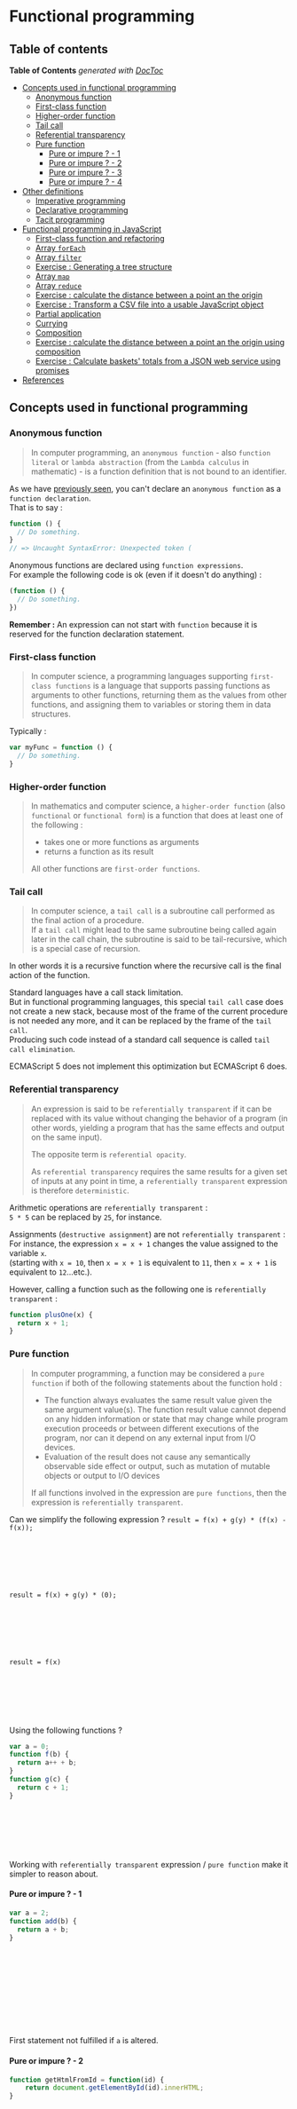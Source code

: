 # Functional programming

## Table of contents

<!-- START doctoc generated TOC please keep comment here to allow auto update -->
<!-- DON'T EDIT THIS SECTION, INSTEAD RE-RUN doctoc TO UPDATE -->
**Table of Contents**  *generated with [DocToc](https://github.com/thlorenz/doctoc)*

- [Concepts used in functional programming](#concepts-used-in-functional-programming)
  - [Anonymous function](#anonymous-function)
  - [First-class function](#first-class-function)
  - [Higher-order function](#higher-order-function)
  - [Tail call](#tail-call)
  - [Referential transparency](#referential-transparency)
  - [Pure function](#pure-function)
    - [Pure or impure ? - 1](#pure-or-impure----1)
    - [Pure or impure ? - 2](#pure-or-impure----2)
    - [Pure or impure ? - 3](#pure-or-impure----3)
    - [Pure or impure ? - 4](#pure-or-impure----4)
- [Other definitions](#other-definitions)
  - [Imperative programming](#imperative-programming)
  - [Declarative programming](#declarative-programming)
  - [Tacit programming](#tacit-programming)
- [Functional programming in JavaScript](#functional-programming-in-javascript)
  - [First-class function and refactoring](#first-class-function-and-refactoring)
  - [Array `forEach`](#array-foreach)
  - [Array `filter`](#array-filter)
  - [Exercise : Generating a tree structure](#exercise--generating-a-tree-structure)
  - [Array `map`](#array-map)
  - [Array `reduce`](#array-reduce)
  - [Exercise : calculate the distance between a point an the origin](#exercise--calculate-the-distance-between-a-point-an-the-origin)
  - [Exercise : Transform a CSV file into a usable JavaScript object](#exercise--transform-a-csv-file-into-a-usable-javascript-object)
  - [Partial application](#partial-application)
  - [Currying](#currying)
  - [Composition](#composition)
  - [Exercise : calculate the distance between a point an the origin using composition](#exercise--calculate-the-distance-between-a-point-an-the-origin-using-composition)
  - [Exercise : Calculate baskets' totals from a JSON web service using promises](#exercise--calculate-baskets-totals-from-a-json-web-service-using-promises)
- [References](#references)

<!-- END doctoc generated TOC please keep comment here to allow auto update -->

## Concepts used in functional programming

### Anonymous function

> In computer programming, an `anonymous function` - also `function literal` or `lambda abstraction` (from the `Lambda calculus` in mathematic) - is a function definition that is not bound to an identifier.

As we have [previously seen](https://github.com/tonai/Lightning-talks/blob/master/JavaScript/01_Vanilla/03_Functions-and-Scope.md), you can't declare an `anonymous function` as a `function declaration`.  
That is to say :
```JavaScript
function () {
  // Do something.
}
// => Uncaught SyntaxError: Unexpected token (
```

Anonymous functions are declared using `function expressions`.  
For example the following code is ok (even if it doesn't do anything) :
```JavaScript
(function () {
  // Do something.
})
```

**Remember :** An expression can not start with `function` because it is reserved for the function declaration statement.

### First-class function

> In computer science, a programming languages supporting `first-class functions` is a language that supports passing functions as arguments to other functions, returning them as the values from other functions, and assigning them to variables or storing them in data structures.

Typically :
```JavaScript
var myFunc = function () {
  // Do something.
}
```

### Higher-order function

> In mathematics and computer science, a `higher-order function` (also `functional` or `functional form`) is a function that does at least one of the following :
> * takes one or more functions as arguments
> * returns a function as its result
>
> All other functions are `first-order functions`.

### Tail call

> In computer science, a `tail call` is a subroutine call performed as the final action of a procedure.  
> If a `tail call` might lead to the same subroutine being called again later in the call chain, the subroutine is said to be tail-recursive, which is a special case of recursion.

In other words it is a recursive function where the recursive call is the final action of the function.

Standard languages have a call stack limitation.  
But in functional programming languages, this special `tail call` case does not create a new stack, because most of the frame of the current procedure is not needed any more, and it can be replaced by the frame of the `tail call`.  
Producing such code instead of a standard call sequence is called `tail call elimination`.

ECMAScript 5 does not implement this optimization but ECMAScript 6 does.

### Referential transparency

> An expression is said to be `referentially transparent` if it can be replaced with its value without changing the behavior of a program (in other words, yielding a program that has the same effects and output on the same input).
>
> The opposite term is `referential opacity`.
>
> As `referential transparency` requires the same results for a given set of inputs at any point in time, a `referentially transparent` expression is therefore `deterministic`.

Arithmetic operations are `referentially transparent` :  
`5 * 5` can be replaced by `25`, for instance.

Assignments (`destructive assignment`) are not `referentially transparent` :  
For instance, the expression `x = x + 1` changes the value assigned to the variable `x`.  
(starting with `x = 10`, then `x = x + 1` is equivalent to `11`, then `x = x + 1` is equivalent to `12`...etc.).

However, calling a function such as the following one is `referentially transparent` :
```JavaScript
function plusOne(x) {
  return x + 1;
}
```

### Pure function

> In computer programming, a function may be considered a `pure function` if both of the following statements about the function hold :
> * The function always evaluates the same result value given the same argument value(s). The function result value cannot depend on any hidden information or state that may change while program execution proceeds or between different executions of the program, nor can it depend on any external input from I/O devices.
> * Evaluation of the result does not cause any semantically observable side effect or output, such as mutation of mutable objects or output to I/O devices
>
> If all functions involved in the expression are `pure functions`, then the expression is `referentially transparent`.  

Can we simplify the following expression ?
`result = f(x) + g(y) * (f(x) - f(x));`

&nbsp;

&nbsp;

&nbsp;

`result = f(x) + g(y) * (0);`

&nbsp;

&nbsp;

&nbsp;

`result = f(x)`

&nbsp;

&nbsp;

&nbsp;

Using the following functions ?
```JavaScript
var a = 0;
function f(b) {
  return a++ + b;
}
function g(c) {
  return c + 1;
}
```

&nbsp;

&nbsp;

&nbsp;

Working with `referentially transparent` expression / `pure function` make it simpler to reason about.

#### Pure or impure ? - 1

```JavaScript
var a = 2;
function add(b) {
  return a + b;
}
```

&nbsp;

&nbsp;

&nbsp;

&nbsp;

&nbsp;

First statement not fulfilled if `a` is altered.

#### Pure or impure ? - 2

```JavaScript
function getHtmlFromId = function(id) {
    return document.getElementById(id).innerHTML;
}
```

&nbsp;

&nbsp;

&nbsp;

&nbsp;

&nbsp;

First statement not fulfilled : DOM can altered.

#### Pure or impure ? - 3

```JavaScript
function add(a, b) {
  console.log(a, b);
  return a + b;
}
```

&nbsp;

&nbsp;

&nbsp;

&nbsp;

&nbsp;

Second statement not fulfilled : output to console.

#### Pure or impure ? - 4

```JavaScript
function append(a) {
  a.push(null);
  return a;
}
```

&nbsp;

&nbsp;

&nbsp;

&nbsp;

&nbsp;

Second statement not fulfilled : the parameter `a` is altered by the `push` method.

## Other definitions

### Imperative programming

> In computer science, `imperative programming` is a `programming paradigm` - a style of building the structure and elements of computer programs - that uses statements (instructions) that change a program's state.
>
> Imperative programming focuses on describing **how** a program operates.

Example => print numbers from 0 to 9 :
```JavaScript
for (var i = 0; i < 10; i++) {
  console.log(i);
}
```

### Declarative programming

> In computer science, `declarative programming` is a `programming paradigm` that expresses the logic of a computation without describing its control flow.

For example SQL is a declarative programming language.  
You don't describe **how** the query should be parsed or executed.

### Tacit programming

> `Tacit programming`, also called `point-free programming`, is a `programming paradigm` in which function definitions do not identify the arguments (or "points") on which they operate.  
> Instead the definitions merely **compose** other functions, among which are `combinators` - `higher-order functions` that uses only function application and earlier defined `combinators` to define a result from its arguments - that manipulate the arguments.

In other words it is the style of programming functions where the parameter is not mentioned.  
UNIX scripting uses this paradigm with pipes.

Example => count distinct URL containing `google` in Apache access log :
```shell
cat access.log | cut -d " " -f 7 | grep 'google' | uniq | wc -l
```

You can create a new "function" for this specific need :
```shell
alias countGoogle='cut -d " " -f 7 | grep 'google' | uniq | wc -l'
cat access.log | countGoogle
```

`countGoogle` is a `tacit or point-free composition`.

## Functional programming in JavaScript

### First-class function and refactoring

Imagine the following code :
```JavaScript
var unicornEl = document.getElementById('unicorn');
unicornEl.className += ' is-magic';
spin(unicornEl);

var fairyEl = document.getElementById('fairy');
fairyEl.className += ' is-magic';
sparkle(fairyEl);

var kittenEl = document.getElementById('kitten');
kittenEl.className += ' is-magic';
rainbowTrail(kittenEl);
```

It can clearly be re-factored using this kind of function :
```JavaScript
function addMagic(id, effect) {
  var element = document.getElementById(id);
  element.className += ' is-magic';
  effect(element);
}
```

And then call it :
```JavaScript
addMagic('unicorn', spin);
addMagic('fairy', sparkle);
addMagic('kitten', rainbow);
```

### Array `forEach`

But now, what if we need to call the `addMagic` function successively a lot of time ?  
We can use an array and iterate through like this :
```JavaScript
var magicalArray = [
  {id: 'unicorn', effect: spin},
  {id: 'fairy',   effect: sparkle},
  {id: 'kitten',  effect: rainbow},
  // [...]
];
for (var i = 0; i < magicalArray.length; i++) {
  addMagic(magicalArray[i].id, magicalArray[i].effect);
}
```

And what if we need to pass more data for each element in the array ? (like the class name...etc.)

Let's rework our `addMagic` function so that it can be called with a simple (and extensible) argument :
```JavaScript
function addMagic(obj) {
  var element = document.getElementById(obj.id);
  element.className += ' ' + obj.className;
  effect(obj.element);
}
```

```JavaScript
for (var i = 0; i < magicalArray.length; i++) {
  addMagic(magicalArray[i]);
}
```

Iterating over an array is a really common feature that we can make a function for that (an `higher-order function`) :
```JavaScript
function forEach (func, array) {
  for (var i = 0; i < array.length; i++) {
    func(array[i]);
  }
}
```

Now it becomes :
```JavaScript
var magicalArray = [
  {id: 'unicorn', effect: spin    , className: 'is-magic'},
  {id: 'fairy',   effect: sparkle , className: 'is-magic'},
  {id: 'kitten',  effect: rainbow , className: 'is-magic'},
  // [...]
];

forEach(addMagic, magicalArray);
```

Iterating over an array is so a common feature that is included in the language itself since [ECMAScript 5 (> IE8)](http://kangax.github.io/compat-table/es5/#test-Array_methods_Array.prototype.forEach) :
```JavaScript
magicalArray.forEach(addMagic);
```

The callback passed to `forEach` will get the element itself as the first argument and the element's index in the array as the second argument.

We have now transformed the code from an `imperative style` to a `declarative style`.  
We also make are code more composable.  
Convinced ? Let's continue.

### Array `filter`

Let's imagine we have the following data :
```JavaScript
var animals = [
  {species: 'dog', name: 'Pongo'},
  {species: 'cat', name: 'Duchesse'},
  {species: 'cat', name: 'Thomas O\'Malley'},
  {species: 'dog', name: 'Perdita'},
  {species: 'dog', name: 'Lucky'},
  {species: 'cat', name: 'Berlioz'},
  {species: 'cat', name: 'Toulouse'},
];
```

And we only want the dogs.  
Let's do it in the `imperative style` :
```JavaScript
var dogs = [];
for (var i = 0; i < animals.length; i++) {
  if (animals[i].species === 'dog') {
    dogs.push(animals[i]);
  }
}
```

Now use the `filter` function :
```JavaScript
var dogs = animals.filter(function(animal) {
  return animal.species === 'dog';
});
```

Advantages ?
1. It is a shorter syntax (less code means less bug)
2. We have decoupled the filtering functionality from the test

Let's write it a little bit different :
```JavaScript
var isDog = function(animal) {
  return animal.species === 'dog';
};
var dogs = animals.filter(isDog);
```

The `isDog` function can be easily reused and is only doing what its name says.  
`isDog` is a pure function !

### Exercise : Generating a tree structure

Imagine the following data :
```JavaScript
var menuItems = [
  {id: 1, parent: null, title: 'root'},
  {id: 2, parent: 1, title: 'Menu 1'},
  {id: 3, parent: 1, title: 'Menu 2'},
  {id: 4, parent: 2, title: 'Menu 1/1'},
  {id: 5, parent: 2, title: 'Menu 1/2'},
  {id: 6, parent: 3, title: 'Menu 2/1'},
  {id: 7, parent: 3, title: 'Menu 2/2'}
];
```

Desired format :
```JavaScript
var tree = {
  'root': {
    'Menu 1': {
      'Menu 1/1': {},
      'Menu 1/2': {}
    },
    'Menu 2': {
      'Menu 2/1': {},
      'Menu 2/2': {}
    }
  }
};
```

Create a recursive function for generating the desired tree structure.

&nbsp;

&nbsp;

&nbsp;

&nbsp;

&nbsp;

Solution :
```JavaScript
function makeTree(flatList, parentId) {
  var tree = {};
  flatList
    .filter(function(item){
      return item.parent === parentId;
    })
    .forEach(function(item){
      tree[item.title] = makeTree(flatList, item.id);
    });
  return tree;
}

var tree = makeTree(menuItems, null);
```

### Array `map`

`map` allow us to iterate through each items in a array and return a new array of the same length where each items have been mapped with the given function.

Let's say we only want the name of the animals :
```JavaScript
var names = animals.map(function(animal) {
  return animal.name;
});
```

### Array `reduce`

`reduce` is a "swiss army knife" function you can use on an array and get a transformation of that array.

Let's say we want to get the total number of characters in the animal names :
```JavaScript
var total = animals.reduce(function(previousReturnValue, animal) {
  return previousReturnValue + animal.name.length;
}, 0);
```

`reduce` take 2 arguments, the second one being the initial value of the iteration.

The callback for reduce will get the return value from the previous iteration as the first argument.  
It will be equal to the initial value at the first iteration.

You can the following code to see what is happening :
```JavaScript
var total = animals.reduce(function(previousReturnValue, animal) {
  console.log(previousReturnValue);
  return previousReturnValue + animal.name.length;
}, 0);
```

### Exercise : calculate the distance between a point an the origin

Imagine the following object :
```JavaScript
var point = {
  x: 2,
  y: 3,
  z: 5,
  toString: function() {
    return '(' + this.x + ';' + this.y + ';' + this.z + ')';
  }
};
```

The mathematic formula needed is :
```JavaScript
d=√(x²+y²+z²)
```

Now create a function that will calculate the distance for the given object.

&nbsp;

&nbsp;

&nbsp;

&nbsp;

&nbsp;

Solution :
```JavaScript
var _ = require('lodash');

var distance = function(point) {
  var value = _.values(point)
    .filter(function(coordinate){
      return typeof coordinate == 'number';
    })
    .map(function(coordinate) {
      return coordinate * coordinate;
    })
    .reduce(function(previousReturnValue, coordinate){
      return previousReturnValue + coordinate;
    }, 0);
  return Math.sqrt(value);
};
```

Now use ES6 arrow function.

&nbsp;

&nbsp;

&nbsp;

&nbsp;

&nbsp;

Solution :
```JavaScript
var _ = require('lodash');
var distance = function(point) {
  var value = _.values(point)
    .filter(x => typeof x == 'number')
    .map(x => x * x)
    .reduce((a, b) => a + b, 0);
  return Math.sqrt(value);
};
```

Do you see the power ?  
ES6 arrow function syntax perfectly suits with functional programming.

### Exercise : Transform a CSV file into a usable JavaScript object

CSV input file `03_input.csv` :
```CSV
John,Doe,Jacket,70,1
John,Doe,Socks,10,2
Nikita,Smith,Dress,50,1
Nikita,Smith,Tights,10,3
Nikita,Smith,Shoe,90,1
```

JavaScript desired output :
```JavaScript
var output = {
  'John Doe': [
    {name: "Jacket", price: 70, quantity: 1},
    {name: "Socks", price: 10, quantity: 2}
  ],
  'Nikita Smith': [
    {name: "Dress", price: 50, quantity: 1},
    {name: "Tights", price: 10, quantity: 3},
    {name: "Shoe", price: 90, quantity: 1}
  ]
};
```

&nbsp;

&nbsp;

&nbsp;

&nbsp;

&nbsp;

Solution :
```JavaScript
var fs = require('fs');

var output = fs.readFileSync('01_input.csv', 'utf8')
  .trim()
  .split('\n')
  .map(line => line.split(','))
  .reduce((customers, line) => {
    var name = line[0] + ' ' + line[1];
    customers[name] = customers[name] || [];
    customers[name].push({
      name: line[2],
      price: line[3],
      quantity: line[4],
    });
    return customers;
  }, {});

console.log(JSON.stringify(output, null, 2));
```

### Partial application

> In computer science, `partial application` (or `partial function application`) refers to the process of fixing a number of arguments to a function, producing another function of smaller arity.

Imagine the following HTML code :
```HTML
<div>
  <button class="toggle">Toggle button</button>
  <div class="content">
    Lorem ipsum...
  </div>
</div>
```

And the following event listener :
```JavaScript
var toggle = function() {
  var target = document.getElementsByClassName('content')[0];
  var htmlClasses = (target.className || '').split(' ');
  var className = 'hidden';
  if ((index = htmlClasses.indexOf(className)) !== -1) {
    delete htmlClasses[index];
  } else {
    htmlClasses.push(className);
  }
  target.className = htmlClasses.join(' ').replace(/\s+/, ' ').trim();
};
```

Binded to the DOM element :
```JavaScript
var trigger = document.getElementsByClassName('toggle')[0];
trigger.addEventListener('click', toggle);
```

[CodePen example](http://codepen.io/tonai/pen/mPbNzX).

Now what if we want to create a show and a hide button ?
```HTML
<div>
  <button class="toggle">Toggle button</button>
  <button class="show">Show button</button>
  <button class="hide">Hide button</button>
  <div class="content">
    Lorem ipsum...
  </div>
</div>
```

```JavaScript
var trigger = document.getElementsByClassName('toggle')[0];
trigger.addEventListener('click', toggle);
var trigger = document.getElementsByClassName('show')[0];
trigger.addEventListener('click', open);
var trigger = document.getElementsByClassName('hide')[0];
trigger.addEventListener('click', close);
```

We can create a separate `show` and `hide` functions and call them into the `toggle` function :
```JavaScript
var show = function() {
  var target = document.getElementsByClassName('content')[0];
  var htmlClasses = (target.className || '').split(' ');
  var className = 'hidden';
  if ((index = htmlClasses.indexOf(className)) !== -1) {
    delete htmlClasses[index];
  }
  target.className = htmlClasses.join(' ').replace(/\s+/, ' ').trim();
}

var hide = function() {
  var target = document.getElementsByClassName('content')[0];
  var htmlClasses = (target.className || '').split(' ');
  var className = 'hidden';
  if ((index = htmlClasses.indexOf(className)) === -1) {
    htmlClasses.push(className);
  }
  target.className = htmlClasses.join(' ').replace(/\s+/, ' ').trim();
}






var toggle = function() {
  var target = document.getElementsByClassName('content')[0];
  var htmlClasses = (target.className || '').split(' ');
  var className = 'hidden';
  if ((index = htmlClasses.indexOf(className)) !== -1) {
    show();
  } else {
    hide();
  }
};
```

[CodePen example](http://codepen.io/tonai/pen/zqOgEx).

It does not feel really re-factored...

How about using an other argument in the previous toggle version to enforce the desired state ?
```JavaScript
var toggle = function(state) {
  var target = document.getElementsByClassName('content')[0];
  var htmlClasses = (target.className || '').split(' ');
  var className = 'hidden';
  var index = htmlClasses.indexOf(className);
  if (state === true || (state !== false && index !== -1)) {
    delete htmlClasses[index];
  } else if (index === -1) {
    htmlClasses.push(className);
  }
  target.className = htmlClasses.join(' ').replace(/\s+/, ' ').trim();
};
```

Now how am I creating the `show` and `hide` function ? By using `partial application`.  
Here we want to pre-fill the state property with the desired value `true` or `false`.  
In JavaScript this can be done by using the `bind` function :
```JavaScript
var show = toggle.bind(null, true);
var hide = toggle.bind(null, false);
```

Or directly in the event listeners declaration :
```JavaScript
var trigger = document.getElementsByClassName('toggle')[0];
trigger.addEventListener('click', toggle.bind(null, null));
var trigger = document.getElementsByClassName('show')[0];
trigger.addEventListener('click', toggle.bind(null, true));
var trigger = document.getElementsByClassName('hide')[0];
trigger.addEventListener('click', toggle.bind(null, false));
```

And why not doing the same for the target element and the className ?
```JavaScript
var toggle = function(className, target, state) {
  var htmlClasses = (target.className || '').split(' ');
  var index = htmlClasses.indexOf(className);
  if (state === true || (state !== false && index !== -1)) {
    delete htmlClasses[index];
  } else if (index === -1) {
    htmlClasses.push(className);
  }
  target.className = htmlClasses.join(' ').replace(/\s+/, ' ').trim();
};
```

```JavaScript
var className = 'hidden';
var target = document.getElementsByClassName('content')[0];
var trigger = document.getElementsByClassName('toggle')[0];
trigger.addEventListener('click', toggle.bind(null, className, target, null));
var trigger = document.getElementsByClassName('show')[0];
trigger.addEventListener('click', toggle.bind(null, className, target, true));
var trigger = document.getElementsByClassName('hide')[0];
trigger.addEventListener('click', toggle.bind(null, className, target, false));
```

[CodePen example](http://codepen.io/tonai/pen/jqNgoj).

### Currying

> In mathematics and computer science, `currying` is the technique of translating the evaluation of a function that takes multiple arguments (or a tuple of arguments) into evaluating a sequence of functions, each with a single argument.

In JavScript the curry function is not native and you will need to write it yourself or to use an external library like : underscore, lodash, ramda, functional.js, fnjs...etc.

Let's imagine we have the following data :
```JavaScript
var animals = [
  {species: 'dog', name: 'Pongo'},
  {species: 'cat', name: 'Duchesse'},
  {species: 'cat', name: 'Thomas O\'Malley'},
  {species: 'dog', name: 'Perdita'},
  {species: 'dog', name: 'Lucky'},
  {species: 'cat', name: 'Berlioz'},
  {species: 'cat', name: 'Toulouse'},
];
```

And we only want the dogs.  
But instead of using a `isDog` function we will use a more generic function `isSomeSpecies` which take the species we want to filter on as first argument :
```JavaScript
var isSomeSpecies = function(species, animal) {
  return animal.species === species;
};
```

Now use the curry function and filter the collection :
```JavaScript
var _ = require('lodash');

isSomeSpecies = _.curry(isSomeSpecies);

var dogs = animals.filter(isSomeSpecies('dog'));
```

Easy right ?

Curried function are real practical and easy to use :
```JavaScript
var _ = require('lodash');

var someOperation = function(a, b, c) {
  return a + b * c;
}
someOperation = _.curry(someOperation);

someOperation(1, 2, 3); // 7
someOperation(1)(2)(3); // 7
someOperation(1, 2)(3); // 7
someOperation(1)(2, 3); // 7
```

So easy you can turn all your code using curried functions.  
Just take care of the arguments order.

Some libraries have a `curryRight` function which take the arguments in the reverse order :
```JavaScript
var fn = require('fn.js');
var someOperation = function(a, b, c) {
  return a + b * c;
}
someOperation = fn.curryRight(someOperation);
someOperation(3)(2)(1); // 7
```

### Composition

Composition is a tool for combining simple functions together.

The idea is to use functions that take only argument, to combine them together and to return a new function.  
The output of each function populates the input of the next function.

Like `curry`, the `combine` function can be found in functional programming libraries.

Example :
```JavaScript
var fn = require('fn.js');

function convertLinks(text) {
  var pattern = /\[([^\]]*)\]\(([^\)]*)\)/i;
  return text.replace(pattern, '<a href="$2">$1</a>');
}

function convertParagraph(text) {
  var pattern = /([\n]{2,})/ig;
  return text.replace(pattern, '</p><p>');
}

function convertLineBreak(text) {
  var pattern = /(\n)/ig;
  return text.replace(pattern, '<br/>');
}

function wrapWithParagraph(text) {
  return '</p>' + text + '<p>';
}

var input = `Functional programming

A lightning talk explaining the concept of functional programming in JavaScript.
Written by Tony Cabaye.

Support is available [here](https://github.com/tonai/Lightning-talks)`;

var processSimpleMarkdown = fn.compose(wrapWithParagraph, convertLineBreak, convertParagraph, convertLinks);

var output = processSimpleMarkdown(input);
```

Here the order of execution inside `processSimpleMarkdown` is :
1. `convertLinks`
2. `convertParagraph`
3. `convertLineBreak`
4. `wrapParagraph`

Because it is related to that notation :
```JavaScript
processSimpleMarkdown = function(input) {
  return wrapWithParagraph(convertLineBreak(convertParagraph(convertLinks(input))));
}
```

you may wonder why the `compose` is useful if it can be written like above.  
Because you can combine it with curried function.  
For example by simply changing the `wrapParagraph` into a more generic function :
```JavaScript
function wrapWithTag(tag, text) {
  return '</' + tag + '>' + text + '<' + tag + '>';
}
wrapWithTag = fn.curry(wrapWithTag);

var wrapWithParagraph = wrapWithTag('p');
var processSimpleMarkdown = fn.compose(wrapWithParagraph, convertLineBreak, convertParagraph, convertLinks);
```

 This is much simpler than the nested version.

 **Note :** in the Example above `wrapWithParagraph` and `processSimpleMarkdown` are `point-free style` defined function because parameters are not explicit.

If you prefer the UNIX scripting reading direction, some libraries have a `pipeline` function which take the arguments in the reverse order :
```JavaScript
var processSimpleMarkdown = fn.pipeline(convertLinks, convertParagraph, convertLineBreak, wrapWithParagraph);
```

### Exercise : calculate the distance between a point an the origin using composition

Like above, imagine the following object :
```JavaScript
var point = {
  x: 2,
  y: 3,
  z: 5,
  toString: function() {
    return '(' + this.x + ';' + this.y + ';' + this.z + ')';
  }
};
```

And by using the following small functions :
```JavaScript
var fn = require('fn.js');
var _ = require('lodash');

function square(value) {
  return value * value;
}

function sum(a, b) {
  return a + b;
}

function istypeOf(type, coordinate) {
  return typeof coordinate == type;
}
istypeOf = fn.curry(istypeOf);

function filter(func, array) {
  return array.filter(func);
}
filter = fn.curry(filter);

function map(func, array) {
  return array.map(func);
}
map = fn.curry(map);

function reduce(func, array) {
  return array.reduce(func);
}
reduce = fn.curry(reduce);
```

Create a `distance` function that is a composition.

&nbsp;

&nbsp;

&nbsp;

&nbsp;

&nbsp;

Solution :
```JavaScript
var onlyNumbers = filter(istypeOf('number'));
var squareEach = map(square);
var sumTogether = reduce(sum);

var distance = fn.compose(Math.sqrt, sumTogether, squareEach, onlyNumbers, _.values);

var result = distance(point);
```

### Exercise : Calculate baskets' totals from a JSON web service using promises

Imagine we get a JSON web service with the following output :
```JSON
{
  "baskets": {
    "John Doe": [
      {"name": "Jacket", "price": 70, "quantity": 1},
      {"name": "Socks", "price": 10, "quantity": 2}
    ],
    "Nikita Smith": [
      {"name": "Dress", "price": 50, "quantity": 1},
      {"name": "Tights", "price": 10, "quantity": 3},
      {"name": "Shoe", "price": 90, "quantity": 1}
    ]
  }
}
```

You can use the following function to get the promised content :
```JavaScript
var request = require('ajax-request');
var Promise = require('bluebird');
const URL = 'http://localhost:8080';

function getBaskets() {
  return new Promise(function(resolve, reject){
    request(URL, function(err, res, body){
      if (err) {
        reject(body);
      } else {
        resolve(body);
      }
    });
  });
}
```

Cut the application into small pieces and use above techniques in association with promises to get the total for each basket.

&nbsp;

&nbsp;

&nbsp;

&nbsp;

&nbsp;

Small functions :
```JavaScript
function get(key, object) {
  return object[key];
}
get = fn.curry(get);

function sum(a, b) {
  return a + b;
}
sum = fn.curry(sum);

function mapArray(func, array) {
  return array.map(func);
}
mapArray = fn.curry(mapArray);

function reduceArray(func, array) {
  return array.reduce(func, 0);
}
reduceArray = fn.curry(reduceArray);

function mapObject(func, object) {
  var result = {};
  for (var i in object) {
    if (object.hasOwnProperty(i)) {
      result[i] = func(object[i]);
    }
  }
  return result;
}
mapObject = fn.curry(mapObject);

function itemTotal(basketItem) {
  return basketItem.price * basketItem.quantity;
}
```

All together :
```JavaScript
getBasket()
  .then(JSON.parse)
  .then(get('baskets'))
  .then(mapObject(mapArray(itemTotal)))
  .then(mapObject(reduceArray(sum)));
```

## References

* [Functional programming](https://en.wikipedia.org/wiki/Functional_programming)
* [Anonymous function](https://en.wikipedia.org/wiki/Anonymous_function)
* [Lambda calculus](https://en.wikipedia.org/wiki/Lambda_calculus)
* [First-class function](https://en.wikipedia.org/wiki/First-class_function)
* [Higher-order function](https://en.wikipedia.org/wiki/Higher-order_function)
* [Tail call](https://en.wikipedia.org/wiki/Tail_call)
* [Pure function](https://en.wikipedia.org/wiki/Pure_function)
* [Referential transparency](https://en.wikipedia.org/wiki/Referential_transparency)
* [Imperative programming](https://en.wikipedia.org/wiki/Imperative_programming)
* [Declarative programming](https://en.wikipedia.org/wiki/Declarative_programming)
* [Tacit programming](https://en.wikipedia.org/wiki/Tacit_programming)
* [Partial application](https://en.wikipedia.org/wiki/Partial_application)
* [Currying](https://en.wikipedia.org/wiki/Currying)
* [A Gentle Introduction to Functional JavaScript](http://jrsinclair.com/articles/2016/gentle-introduction-to-functional-javascript-intro/)
* [Why Curry Helps](https://hughfdjackson.com/javascript/why-curry-helps/)
* [funfunfunction](https://www.youtube.com/channel/UCO1cgjhGzsSYb1rsB4bFe4Q)
